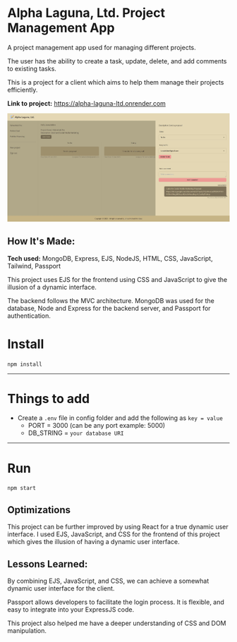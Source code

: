 # Alpha Laguna, Ltd. Project Management App

A project management app used for managing different projects. 

The user has the ability to create a task, update, delete, and add comments to existing tasks.

This is a project for a client which aims to help them manage their projects efficiently.

**Link to project:** https://alpha-laguna-ltd.onrender.com

![alt tag](https://github.com/Jmpmen/my-portfolio/blob/main/images/thumbs/07.jpg)

## How It's Made:

**Tech used:** MongoDB, Express, EJS, NodeJS, HTML, CSS, JavaScript, Tailwind, Passport

This project uses EJS for the frontend using CSS and JavaScript to give the illusion of a dynamic interface.

The backend follows the MVC architecture. MongoDB was used for the database, Node and Express for the backend server, and Passport for authentication.

# Install

`npm install`

---

# Things to add

- Create a `.env` file in config folder and add the following as `key = value`
  - PORT = 3000 (can be any port example: 5000)
  - DB_STRING = `your database URI`

---

# Run

`npm start`


## Optimizations

This project can be further improved by using React for a true dynamic user interface. I used EJS, JavaScript, and CSS for the frontend of this project which gives the illusion of having a dynamic user interface.

## Lessons Learned:

By combining EJS, JavaScript, and CSS, we can achieve a somewhat dynamic user interface for the client.

Passport allows developers to facilitate the login process. It is flexible, and easy to integrate into your ExpressJS code.

This project also helped me have a deeper understanding of CSS and DOM manipulation.